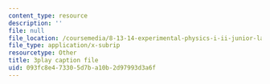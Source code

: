```yaml
---
content_type: resource
description: ''
file: null
file_location: /coursemedia/8-13-14-experimental-physics-i-ii-junior-lab-fall-2016-spring-2017/093fc8e473305d7ba10b2d97993d3a6f_A77qVe-U0iw.vtt
file_type: application/x-subrip
resourcetype: Other
title: 3play caption file
uid: 093fc8e4-7330-5d7b-a10b-2d97993d3a6f
---
```

